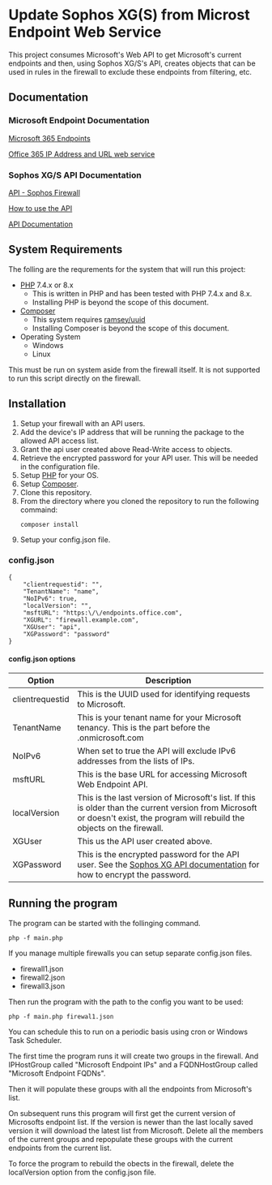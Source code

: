 
# Update Sophos XG(S) from Microst Endpoint Web Service

This project consumes Microsoft's Web API to get Microsoft's current endpoints and then, using Sophos XG/S's API, creates objects that can be used in rules in the firewall to exclude these endpoints from filtering, etc.

## Documentation

### Microsoft Endpoint Documentation

[Microsoft 365 Endpoints](https://docs.microsoft.com/en-us/microsoft-365/enterprise/microsoft-365-endpoint)

[Office 365 IP Address and URL web service](https://docs.microsoft.com/en-us/microsoft-365/enterprise/microsoft-365-ip-web-service)

### Sophos XG/S API Documentation

[API - Sophos Firewall](https://docs.sophos.com/nsg/sophos-firewall/18.5/Help/en-us/webhelp/onlinehelp/AdministratorHelp/BackupAndFirmware/API/index.html)

[How to use the API](https://docs.sophos.com/nsg/sophos-firewall/18.5/Help/en-us/webhelp/onlinehelp/AdministratorHelp/BackupAndFirmware/API/APIUsingAPI/index.html)

[API Documentation](https://docs.sophos.com/nsg/sophos-firewall/18.5/API/index.html)

## System Requirements

The folling are the requrements for the system that will run this project:

- [PHP](https://www.php.net/) 7.4.x or 8.x
    - This is written in PHP and has been tested with PHP 7.4.x and 8.x.
    - Installing PHP is beyond the scope of this document.
- [Composer](https://getcomposer.org/)
    - This system requires [ramsey/uuid](https://github.com/ramsey/uuid.git)
    - Installing Composer is beyond the scope of this document.
- Operating System
    - Windows
    - Linux

This must be run on system aside from the firewall itself. It is not supported to run this script directly on the firewall.

## Installation

1. Setup your firewall with an API users.
1. Add the device's IP address that will be running the package to the allowed API access list.
1. Grant the api user created above Read-Write access to objects.
1. Retrieve the encrypted password for your API user. This will be needed in the configuration file.
1. Setup [PHP](https://www.php.net/) for your OS.
1. Setup [Composer](https://getcomposer.org/).
1. Clone this repository.
1. From the directory where you cloned the repository to run the following commaind:
    ```
    composer install
    ```
1. Setup your config.json file.

### config.json
```
{
    "clientrequestid": "",
    "TenantName": "name",
    "NoIPv6": true,
    "localVersion": "",
    "msftURL": "https:\/\/endpoints.office.com",
    "XGURL": "firewall.example.com",
    "XGUser": "api",
    "XGPassword": "password"
}
```
#### config.json options
|   Option       | Description                                                                                                                |
|----------------|----------------------------------------------------------------------------------------------------------------------------|
|clientrequestid | This is the UUID used for identifying requests to Microsoft.                                                               |
|TenantName      | This is your tenant name for your Microsoft tenancy. This is the part before the .onmicrosoft.com                          |
|NoIPv6          | When set to true the API will exclude IPv6 addresses from the lists of IPs.                                                |
|msftURL         | This is the base URL for accessing Microsoft Web Endpoint API.                                                             |
|localVersion    | This is the last version of Microsoft's list. If this is older than the current version from Microsoft or doesn't exist, the program will rebuild the objects on the firewall.  |
|XGUser          | This us the API user created above.                                                                                        |
|XGPassword      | This is the encrypted password for the API user. See the [Sophos XG API documentation](https://docs.sophos.com/nsg/sophos-firewall/18.5/Help/en-us/webhelp/onlinehelp/AdministratorHelp/BackupAndFirmware/API/index.html#get-the-encrypted-password-for-api-requests) for how to encrypt the password.   |

## Running the program

The program can be started with the follinging command.

```
php -f main.php
```

If you manage multiple firewalls you can setup separate config.json files. 

* firewall1.json
* firewall2.json
* firewall3.json

Then run the program with the path to the config you want to be used:

```
php -f main.php firewal1.json
```

You can schedule this to run on a periodic basis using cron or Windows Task Scheduler.

The first time the program runs it will create two groups in the firewall. And IPHostGroup called "Microsoft Endpoint IPs" and a FQDNHostGroup called "Microsoft Endpoint FQDNs".

Then it will populate these groups with all the endpoints from Microsoft's list.

On subsequent runs this program will first get the current version of Microsofts endpoint list. If the version is newer than the last locally saved version it will download the latest list from Microsoft. Delete all the members of the current groups and repopulate these groups with the current endpoints from the current list.

To force the program to rebuild the obects in the firewall, delete the localVersion option from the config.json file. 
